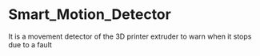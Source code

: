 # Smart_Motion_Detector
It is a movement detector of the 3D printer extruder to warn when it stops due to a fault

